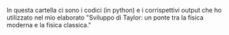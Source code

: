 In questa cartella ci sono i codici (in python) e i corrispettivi output che ho utilizzato nel mio elaborato "Sviluppo di Taylor: un ponte tra la fisica moderna e la fisica classica."
